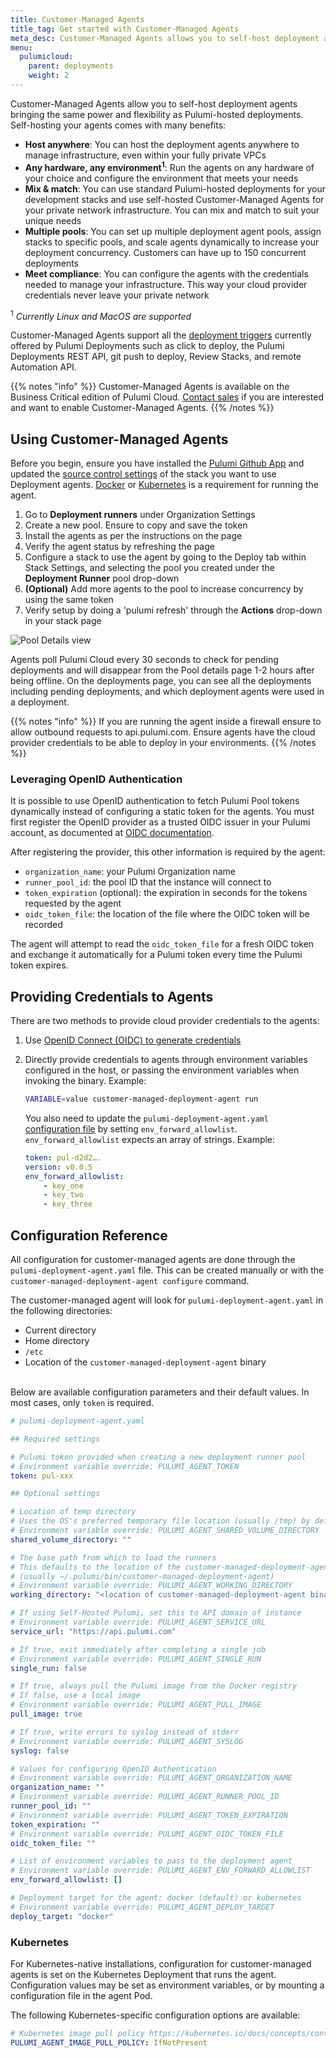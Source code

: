```yaml
---
title: Customer-Managed Agents
title_tag: Get started with Customer-Managed Agents
meta_desc: Customer-Managed Agents allows you to self-host deployment agents and get all the power and flexibility of Pulumi Deployments in your isolated environments
menu:
  pulumicloud:
    parent: deployments
    weight: 2
---
```


Customer-Managed Agents allow you to self-host deployment agents bringing the same power and flexibility as Pulumi-hosted deployments. Self-hosting your agents comes with many benefits:

- **Host anywhere**: You can host the deployment agents anywhere to manage infrastructure, even within your fully private VPCs
- **Any hardware, any environment<sup>1</sup>**: Run the agents on any hardware of your choice and configure the environment that meets your needs
- **Mix & match**: You can use standard Pulumi-hosted deployments for your development stacks and use self-hosted Customer-Managed Agents for your private network infrastructure. You can mix and match to suit your unique needs
- **Multiple pools**: You can set up multiple deployment agent pools, assign stacks to specific pools, and scale agents dynamically to increase your deployment concurrency. Customers can have up to 150 concurrent deployments
- **Meet compliance**: You can configure the agents with the credentials needed to manage your infrastructure. This way your cloud provider credentials never leave your private network

<sup>1</sup> *Currently Linux and MacOS are supported*

Customer-Managed Agents support all the [deployment triggers](/docs/pulumi-cloud/deployments/#deployment-triggers) currently offered by Pulumi Deployments such as click to deploy, the Pulumi Deployments REST API, git push to deploy, Review Stacks, and remote Automation API.

{{% notes "info" %}}
Customer-Managed Agents is available on the Business Critical edition of Pulumi Cloud. [Contact sales](/contact/?form=sales) if you are interested and want to enable Customer-Managed Agents.
{{% /notes %}}

## Using Customer-Managed Agents

Before you begin, ensure you have installed the [Pulumi Github App](/docs/using-pulumi/continuous-delivery/github-app/) and updated the [source control settings](/docs/pulumi-cloud/deployments/get-started) of the stack you want to use Deployment agents. [Docker](https://docs.docker.com/engine/) or [Kubernetes](https://kubernetes.io/docs/home/) is a requirement for running the agent.

1. Go to **Deployment runners** under Organization Settings
2. Create a new pool. Ensure to copy and save the token
3. Install the agents as per the instructions on the page
4. Verify the agent status by refreshing the page
5. Configure a stack to use the agent by going to the Deploy tab within Stack Settings, and selecting the pool you created under the **Deployment Runner** pool drop-down
6. **(Optional)** Add more agents to the pool to increase concurrency by using the same token
7. Verify setup by doing a 'pulumi refresh' through the **Actions** drop-down in your stack page

![Pool Details view](../../../../blog/customer-managed-deployment-agents-launch/view-agent-status.png)

Agents poll Pulumi Cloud every 30 seconds to check for pending deployments and will disappear from the Pool details page 1-2 hours after being offline. On the deployments page, you can see all the deployments including pending deployments, and which deployment agents were used in a deployment.

{{% notes "info" %}}
If you are running the agent inside a firewall ensure to allow outbound requests to api.pulumi.com. Ensure agents have the cloud provider credentials to be able to deploy in your environments.
{{% /notes %}}

### Leveraging OpenID Authentication

It is possible to use OpenID authentication to fetch Pulumi Pool tokens dynamically instead of configuring a static token for the agents. You must first register the OpenID provider as a trusted OIDC issuer in your Pulumi account, as documented at [OIDC documentation](/docs/pulumi-cloud/oidc/client).

After registering the provider, this other information is required by the agent:

- `organization_name`: your Pulumi Organization name
- `runner_pool_id`: the pool ID that the instance will connect to
- `token_expiration` (optional): the expiration in seconds for the tokens requested by the agent
- `oidc_token_file`: the location of the file where the OIDC token will be recorded

The agent will attempt to read the `oidc_token_file` for a fresh OIDC token and exchange it automatically for a Pulumi token every time the Pulumi token expires.

## Providing Credentials to Agents

There are two methods to provide cloud provider credentials to the agents:

1. Use [OpenID Connect (OIDC) to generate credentials](/docs/pulumi-cloud/oidc)
2. Directly provide credentials to agents through environment variables configured in the host, or passing the environment variables when invoking the binary. Example:

   ```bash
   VARIABLE=value customer-managed-deployment-agent run
   ```

   You also need to update the `pulumi-deployment-agent.yaml` [configuration file](#configuration-reference) by setting `env_forward_allowlist`. `env_forward_allowlist` expects an array of strings. Example:

    ```yaml
    token: pul-d2d2….
    version: v0.0.5
    env_forward_allowlist:
        - key_one
        - key_two
        - key_three
    ```

## Configuration Reference

All configuration for customer-managed agents are done through the `pulumi-deployment-agent.yaml` file. This can be created manually or with the `customer-managed-deployment-agent configure` command.

The customer-managed agent will look for `pulumi-deployment-agent.yaml` in the following directories:

- Current directory
- Home directory
- `/etc`
- Location of the `customer-managed-deployment-agent` binary

\
Below are available configuration parameters and their default values. In most cases, only `token` is required.

```yaml
# pulumi-deployment-agent.yaml

## Required settings

# Pulumi token provided when creating a new deployment runner pool
# Environment variable override: PULUMI_AGENT_TOKEN
token: pul-xxx

## Optional settings

# Location of temp directory
# Uses the OS's preferred temporary file location (usually /tmp) by default
# Environment variable override: PULUMI_AGENT_SHARED_VOLUME_DIRECTORY
shared_volume_directory: ""

# The base path from which to load the runners
# This defaults to the location of the customer-managed-deployment-agent binary
# (usually ~/.pulumi/bin/customer-managed-deployment-agent)
# Environment variable override: PULUMI_AGENT_WORKING_DIRECTORY
working_directory: "<location of customer-managed-deployment-agent binary>"

# If using Self-Hosted Pulumi, set this to API domain of instance
# Environment variable override: PULUMI_AGENT_SERVICE_URL
service_url: "https://api.pulumi.com"

# If true, exit immediately after completing a single job
# Environment variable override: PULUMI_AGENT_SINGLE_RUN
single_run: false

# If true, always pull the Pulumi image from the Docker registry
# If false, use a local image
# Environment variable override: PULUMI_AGENT_PULL_IMAGE
pull_image: true

# If true, write errors to syslog instead of stderr
# Environment variable override: PULUMI_AGENT_SYSLOG
syslog: false

# Values for configuring OpenID Authentication
# Environment variable override: PULUMI_AGENT_ORGANIZATION_NAME
organization_name: ""
# Environment variable override: PULUMI_AGENT_RUNNER_POOL_ID
runner_pool_id: ""
# Environment variable override: PULUMI_AGENT_TOKEN_EXPIRATION
token_expiration: ""
# Environment variable override: PULUMI_AGENT_OIDC_TOKEN_FILE
oidc_token_file: ""

# List of environment variables to pass to the deployment agent
# Environment variable override: PULUMI_AGENT_ENV_FORWARD_ALLOWLIST
env_forward_allowlist: []

# Deployment target for the agent: docker (default) or kubernetes
# Environment variable override: PULUMI_AGENT_DEPLOY_TARGET
deploy_target: "docker"
```

### Kubernetes

For Kubernetes-native installations, configuration for customer-managed agents is set on the Kubernetes Deployment that runs the agent. Configuration values may be set as environment variables, or by mounting a configuration file in the agent Pod.

The following Kubernetes-specific configuration options are available:

```yaml
# Kubernetes image pull policy https://kubernetes.io/docs/concepts/containers/images/#image-pull-policy
PULUMI_AGENT_IMAGE_PULL_POLICY: IfNotPresent
```
